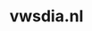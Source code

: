 ---
layout: post
title:  "vwsdia.nl"
internal_url:  "/dutchgov/vwsdia.nl.html"
categories: dutchgov
---